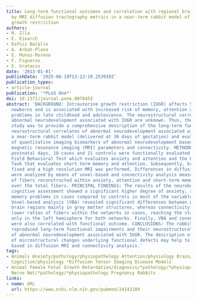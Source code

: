 ```yaml
---
title: Long-term functional outcomes and correlation with regional brain connectivity
  by MRI diffusion tractography metrics in a near-term rabbit model of intrauterine
  growth restriction
authors:
- M. Illa
- E. Eixarch
- Dafnis Batalle
- A. Arbat-Plana
- E. Munoz-Moreno
- F. Figueras
- E. Gratacos
date: '2013-01-01'
publishDate: '2025-06-19T13:12:19.253939Z'
publication_types:
- article-journal
publication: '*PLoS One*'
doi: 10.1371/journal.pone.0076453
abstract: 'BACKGROUND: Intrauterine growth restriction (IUGR) affects 5-10% of all
  newborns and is associated with increased risk of memory, attention and anxiety
  problems in late childhood and adolescence. The neurostructural correlates of long-term
  abnormal neurodevelopment associated with IUGR are unknown. Thus, the aim of this
  study was to provide a comprehensive description of the long-term functional and
  neurostructural correlates of abnormal neurodevelopment associated with IUGR in
  a near-term rabbit model (delivered at 30 days of gestation) and evaluate the development
  of quantitative imaging biomarkers of abnormal neurodevelopment based on diffusion
  magnetic resonance imaging (MRI) parameters and connectivity. METHODOLOGY: At +70
  postnatal days, 10 cases and 11 controls were functionally evaluated with the Open
  Field Behavioral Test which evaluates anxiety and attention and the Object Recognition
  Task that evaluates short-term memory and attention. Subsequently, brains were collected,
  fixed and a high resolution MRI was performed. Differences in diffusion parameters
  were analyzed by means of voxel-based and connectivity analysis measuring the number
  of fibers reconstructed within anxiety, attention and short-term memory networks
  over the total fibers. PRINCIPAL FINDINGS: The results of the neurobehavioral and
  cognitive assessment showed a significant higher degree of anxiety, attention and
  memory problems in cases compared to controls in most of the variables explored.
  Voxel-based analysis (VBA) revealed significant differences between groups in multiple
  brain regions mainly in grey matter structures, whereas connectivity analysis demonstrated
  lower ratios of fibers within the networks in cases, reaching the statistical significance
  only in the left hemisphere for both networks. Finally, VBA and connectivity results
  were also correlated with functional outcome. CONCLUSIONS: The rabbit model used
  reproduced long-term functional impairments and their neurostructural correlates
  of abnormal neurodevelopment associated with IUGR. The description of the pattern
  of microstructural changes underlying functional defects may help to develop biomarkers
  based in diffusion MRI and connectivity analysis.'
tags:
- Animals Anxiety/pathology/physiopathology Attention/physiology Brain/*pathology/*physiopathology
  Cognition/physiology *Diffusion Tensor Imaging Disease Models
- Animal Female Fetal Growth Retardation/diagnosis/*pathology/*physiopathology Memory/physiology
  Nerve Net/*pathology/*physiopathology Pregnancy Rabbits
links:
- name: URL
  url: https://www.ncbi.nlm.nih.gov/pubmed/24143189
---
```

